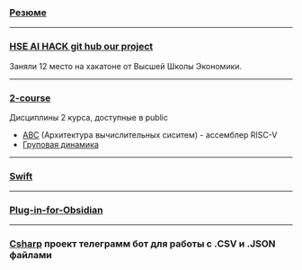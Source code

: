### [Резюме](https://github.com/krevetka-is-afk/krevetka-is-afk/blob/main/%D0%A0%D0%B5%D0%B7%D1%8E%D0%BC%D0%B5_%D0%A0%D0%A1.pdf)  

---

### [HSE AI HACK git hub our project](https://github.com/isogonalconjugate/hse-ai-hackaton)
Заняли 12 место на хакатоне от Высшей Школы Экономики.

---
### [2-course](https://github.com/krevetka-is-afk/2-course)
Дисциплины 2 курса, доступные в public 
- [АВС](https://github.com/krevetka-is-afk/2-course/tree/main/%D0%90%D0%92%D0%A1) (Архитектура вычислительных сиситем) - ассемблер RISC-V
- [Груповая динамика](https://github.com/krevetka-is-afk/2-course/tree/main/%D0%93%D1%80%D1%83%D0%BF%D0%BF%D0%BE%D0%B2%D0%B0%D1%8F%20%D0%B4%D0%B8%D0%BD%D0%B0%D0%BC%D0%B8%D0%BA%D0%B0)
---

### [Swift](https://github.com/krevetka-is-afk/Swift)
---

### [Plug-in-for-Obsidian](https://github.com/krevetka-is-afk/Plug-in-for-Obsidian)
---

### [Csharp](https://github.com/krevetka-is-afk/Csharp/tree/main) проект телеграмм бот для работы с .CSV и .JSON файлами
